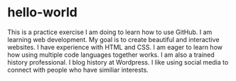 # hello-world
This  is a practice exercise I am doing to learn how to use GitHub.
I am learning web development. My goal is to create beautiful and interactive websites. I have experience with HTML and CSS. I am eager to learn how how using multiple code languages together works. I am also a trained history professional. I blog history at Wordpress. I like using social media to connect with people who have similiar interests.
